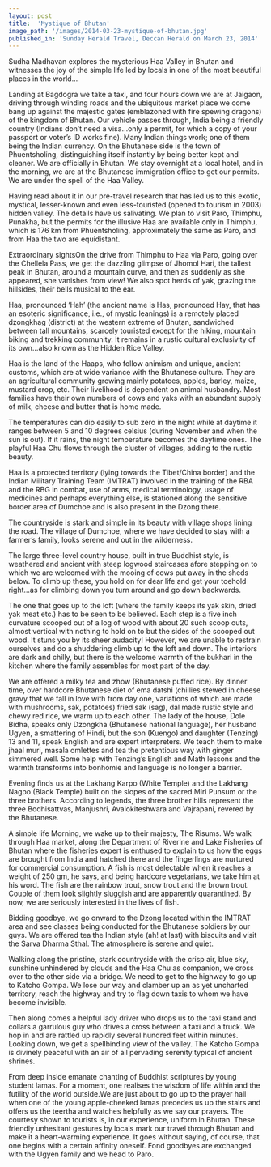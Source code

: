 ```yaml
---
layout: post
title:  'Mystique of Bhutan'
image_path: '/images/2014-03-23-mystique-of-bhutan.jpg'
published_in: 'Sunday Herald Travel, Deccan Herald on March 23, 2014'
---
```


Sudha Madhavan explores the mysterious Haa Valley in Bhutan and witnesses the joy of the simple life led by locals in one of the most beautiful places in the world...

Landing at Bagdogra we take a taxi, and four hours down we are at Jaigaon, driving through winding roads and the ubiquitous market place we come bang up against the majestic gates (emblazoned with fire spewing dragons) of the kingdom of Bhutan. <!--more--> Our vehicle passes through, India being a friendly country (Indians don’t need a visa...only a permit, for which a copy of your passport or voter’s ID works fine). Many Indian things work; one of them being the Indian currency. On the Bhutanese side is the town of Phuentsholing, distinguishing itself instantly by being better kept and cleaner. We are officially in Bhutan. We stay overnight at a local hotel, and in the morning, we are at the Bhutanese immigration office to get our permits. We are under the spell of the Haa Valley.

Having read about it in our pre-travel research that has led us to this exotic, mystical, lesser-known and even less-touristed (opened to tourism in 2003) hidden valley. The details have us salivating. We plan to visit Paro, Thimphu, Punakha, but the permits for the illusive Haa are available only in Thimphu, which is 176 km from Phuentsholing, approximately the same as Paro, and from Haa the two are equidistant.

Extraordinary sightsOn the drive from Thimphu to Haa via Paro, going over the Chellela Pass, we get the dazzling glimpse of Jhomol Hari, the tallest peak in Bhutan, around a mountain curve, and then as suddenly as she appeared, she vanishes from view! We also spot herds of yak, grazing the hillsides, their bells musical to the ear.

Haa, pronounced ‘Hah’ (the ancient name is Has, pronounced Hay, that has an esoteric significance, i.e., of mystic leanings) is a remotely placed dzongkhag (district) at the western extreme of Bhutan, sandwiched between tall mountains, scarcely touristed except for the hiking, mountain biking and trekking community. It remains in a rustic cultural exclusivity of its own...also known as the Hidden Rice Valley.

Haa is the land of the Haaps, who follow animism and unique, ancient customs, which are at wide variance with the Bhutanese culture. They are an agricultural community growing mainly potatoes, apples, barley, maize, mustard crop, etc. Their livelihood is dependent on animal husbandry. Most families have their own numbers of cows and yaks with an abundant supply of milk, cheese and butter that is home made.

The temperatures can dip easily to sub zero in the night while at daytime it ranges between 5 and 10 degrees celsius (during November and when the sun is out). If it rains, the night temperature becomes the daytime ones. The playful Haa Chu flows through the cluster of villages, adding to the rustic beauty.

Haa is a protected territory (lying towards the Tibet/China border) and the Indian Military Training Team (IMTRAT) involved in the training of the RBA and the RBG in combat, use of arms, medical terminology, usage of medicines and perhaps everything else, is stationed along the sensitive border area of Dumchoe and is also present in the Dzong there.

The countryside is stark and simple in its beauty with village shops lining the road. The village of Dumchoe, where we have decided to stay with a farmer’s family, looks serene and out in the wilderness.

The large three-level country house, built in true Buddhist style, is weathered and ancient with steep logwood staircases afore stepping on to which we are welcomed with the mooing of cows put away in the sheds below. To climb up these, you hold on for dear life and get your toehold right...as for climbing down you turn around and go down backwards.

The one that goes up to the loft (where the family keeps its yak skin, dried yak meat etc.) has to be seen to be believed. Each step is a five inch curvature scooped out of a log of wood with about 20 such scoop outs, almost vertical with nothing to hold on to but the sides of the scooped out wood. It stuns you by its sheer audacity! However, we are unable to restrain ourselves and do a shuddering climb up to the loft and down. The interiors are dark and chilly, but there is the welcome warmth of the bukhari in the kitchen where the family assembles for most part of the day.

We are offered a milky tea and zhow (Bhutanese puffed rice). By dinner time, over hardcore Bhutanese diet of ema datshi (chillies stewed in cheese gravy that we fall  in love with from day one, variations of which are made with mushrooms, sak, potatoes) fried sak (sag), dal made rustic style and chewy red rice, we warm up to each other. The lady of the house, Dole Bidha, speaks only Dzongkha (Bhutanese national language), her husband Ugyen, a smattering of Hindi, but the son (Kuengo) and daughter (Tenzing) 13 and 11, speak English and are expert interpreters. We teach them to make jhaal muri, masala omlettes and tea the pretentious way with ginger simmered well. Some help with Tenzing’s English and Math lessons and the warmth transforms into bonhomie and language is no longer a barrier.

Evening finds us at the Lakhang Karpo (White Temple) and the Lakhang Nagpo (Black Temple) built on the slopes of the sacred Miri Punsum or the three brothers. According to legends, the three brother hills represent the three Bodhisattvas, Manjushri, Avalokiteshwara and Vajrapani, revered by the Bhutanese.

A simple life
Morning, we wake up to their majesty, The Risums. We walk through Haa market, along the Department of Riverine and Lake Fisheries of Bhutan where the fisheries expert is enthused to explain to us how the eggs are brought from India and hatched there and the fingerlings are nurtured for commercial consumption. A fish is most delectable when it reaches a weight of 250 gm, he says, and being hardcore vegetarians, we take him at his word. The fish are the rainbow trout, snow trout and the brown trout. Couple of them look slightly sluggish and are apparently quarantined. By now, we are seriously interested in the lives of fish.

Bidding goodbye, we go onward to the Dzong located within the IMTRAT area and see classes being conducted for the Bhutanese soldiers by our guys. We are offered tea the Indian style (ah! at last) with biscuits and visit the Sarva Dharma Sthal. The atmosphere is serene and quiet.

Walking along the pristine, stark countryside with the crisp air, blue sky,  sunshine unhindered by clouds and the Haa Chu as companion, we cross over to the other side via a bridge. We need to get to the highway to go up to Katcho Gompa. We lose our way and clamber up an as yet uncharted territory, reach the highway and try to flag down taxis to whom we have become invisible.

Then along comes a helpful lady driver who drops us to the taxi stand and collars a garrulous guy who drives a cross between a taxi and a truck. We hop in and are rattled up rapidly several hundred feet within minutes. Looking down, we get a spellbinding view of the valley. The Katcho Gompa is divinely peaceful with an air of all pervading serenity typical of ancient shrines.

From deep inside emanate chanting of Buddhist scriptures by young student lamas. For a moment, one realises the wisdom of life within and the futility of the world outside.We are just about to go up to the prayer hall when one of the young apple-cheeked lamas precedes us up the stairs and offers us the teertha and watches helpfully as we say our prayers. The courtesy shown to tourists is, in our experience, uniform in Bhutan. These friendly unhesitant gestures by locals mark our travel through Bhutan and make it a heart-warming experience. It goes without saying, of course, that one begins with a certain affinity oneself. Fond goodbyes are exchanged with the Ugyen family and we head to Paro.
